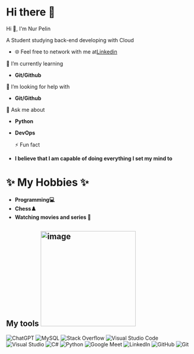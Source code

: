 # Hi there 👋

Hi 👋, I'm Nur Pelin

A Student studying back-end developing with Cloud
- 🌐 Feel free to network with me at[Linkedin](https://www.linkedin.com/in/nur-pelin-demirel-25885128b/)<br/>


 🔭 I’m currently learning
- **Git/Github**

 🤝 I’m looking for help with
-  **Git/Github**

  💬 Ask me about
- **Python**
- **DevOps**

  ⚡ Fun fact
-  **I believe that I am capable of doing everything I set my mind to**

  # ✨ My Hobbies ✨
  - **Programming💻**
  - **Chess♟️**
  - **Watching movies and series 🍿**


## My  tools <img width="256" height="256" alt="image" src="https://github.com/user-attachments/assets/10f15dce-daa3-402b-a70d-2ea7e752befb" />

![ChatGPT](https://img.shields.io/badge/chatGPT-74aa9c?style=for-the-badge&logo=openai&logoColor=white)
![MySQL](https://img.shields.io/badge/mysql-4479A1.svg?style=for-the-badge&logo=mysql&logoColor=white)
![Stack Overflow](https://img.shields.io/badge/-Stackoverflow-FE7A16?style=for-the-badge&logo=stack-overflow&logoColor=white)
![Visual Studio Code](https://img.shields.io/badge/Visual%20Studio%20Code-0078d7.svg?style=for-the-badge&logo=visual-studio-code&logoColor=white)
![Visual Studio](https://img.shields.io/badge/Visual%20Studio-5C2D91.svg?style=for-the-badge&logo=visual-studio&logoColor=white)
![C#](https://img.shields.io/badge/c%23-%23239120.svg?style=for-the-badge&logo=csharp&logoColor=white)
![Python](https://img.shields.io/badge/python-3670A0?style=for-the-badge&logo=python&logoColor=ffdd54)
![Google Meet](https://img.shields.io/badge/Google%20Meet-00897B?style=for-the-badge&logo=google-meet&logoColor=white)
![LinkedIn](https://img.shields.io/badge/linkedin-%230077B5.svg?style=for-the-badge&logo=linkedin&logoColor=white)
![GitHub](https://img.shields.io/badge/github-%23121011.svg?style=for-the-badge&logo=github&logoColor=white)
![Git](https://img.shields.io/badge/git-%23F05033.svg?style=for-the-badge&logo=git&logoColor=white)








